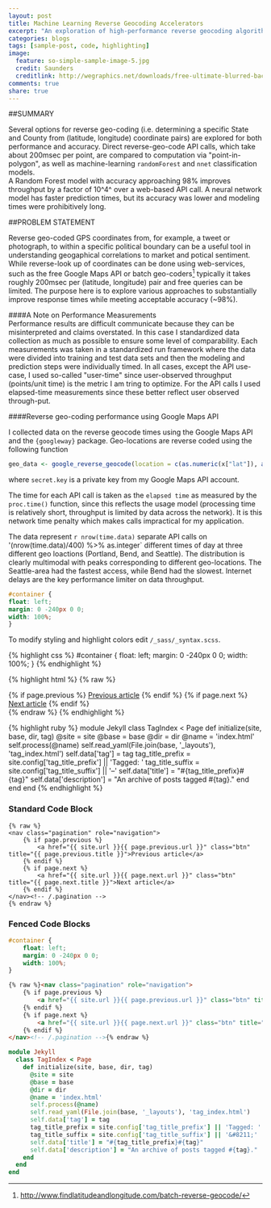 ```yaml
---
layout: post
title: Machine Learning Reverse Geocoding Accelerators
excerpt: "An exploration of high-performance reverse geocoding algorithms"
categories: blogs
tags: [sample-post, code, highlighting]
image:
  feature: so-simple-sample-image-5.jpg
  credit: Saunders
  creditlink: http://wegraphics.net/downloads/free-ultimate-blurred-background-pack/
comments: true
share: true
---
```



##SUMMARY

Several options for reverse geo-coding (i.e. determining a specific State and County from (latitude, longitude) coordinate pairs) are explored for both performance and accuracy. Direct reverse-geo-code API calls, which take about 200msec per point, are compared to computation via "point-in-polygon", as well as machine-learning `randomForest` and `nnet` classification models.  
A Random Forest model with accuracy approaching 98% improves throughput by a factor of 10^4^ over a web-based API call. A neural network model has faster prediction times, but its accuracy was lower and modeling times were prohibitively long.

##PROBLEM STATEMENT

Reverse geo-coded GPS coordinates from, for example, a tweet or photograph, to within a specific political boundary can be a useful tool in understanding geogaphical correlations to market and potical sentiment. While reverse-look up of coordinates can be done using web-services, such as the free Google Maps API or batch geo-coders[^2] typically it takes roughly 200msec per (latitude, longitude) pair and free queries can be limited. The purpose here is to explore various approaches to substantially improve response times while meeting acceptable accuracy (~98%).

[^1]: <https://developers.google.com/maps/>
[^2]: <http://www.findlatitudeandlongitude.com/batch-reverse-geocode/>



####A Note on Performance Measurements  
Performance results are difficult communicate because they can be misinterpreted and claims overstated. In this case I standardized data collection as much as possible to ensure some level of comparability. Each measurements was taken in a standardized run framework where the data were divided into training and test data sets and then the modeling and prediction steps were individually timed. In all cases, except the API use-case, I used so-called "user-time" since user-observed throughput (points/unit time) is the metric I am tring to optimize. For the API calls I used elapsed-time measurements since these better reflect user observed through-put. 


####Reverse geo-coding performance using Google Maps API

I collected data on the reverse geocode times using the Google Maps API and the `{googleway}` package. Geo-locations are reverse coded using the following function

~~~ r
geo_data <- google_reverse_geocode(location = c(as.numeric(x["lat"]), as.numeric(x["lon"])), key = google.key.txt)
~~~

where `secret.key` is a private key from my Google Maps API account. 

The time for each API call is taken as the `elapsed time` as measured by the `proc.time()` function, since this reflects the usage model (processing time is relatively short, throughput is limited by data across the network). It is this network time penalty which makes calls impractical for my application. 




The data represent `r nrow(time.data)` separate API calls on '(nrow(time.data)/400) %>% as.integer` different times of day at three different geo loactions (Portland, Bend, and Seattle). The distribution is clearly multimodal with peaks corresponding to different geo-locations. The Seattle-area had the fastest access, while Bend had the slowest.
Internet delays are the key performance limiter on data throughput. 


~~~ css
#container {
float: left;
margin: 0 -240px 0 0;
width: 100%;
}
~~~

To modify styling and highlight colors edit `/_sass/_syntax.scss`.

{% highlight css %}
#container {
  float: left;
  margin: 0 -240px 0 0;
  width: 100%;
}
{% endhighlight %}

{% highlight html %}
{% raw %}
<nav class="pagination" role="navigation">
    {% if page.previous %}
        <a href="{{ site.url }}{{ page.previous.url }}" class="btn" title="{{ page.previous.title }}">Previous article</a>
    {% endif %}
    {% if page.next %}
        <a href="{{ site.url }}{{ page.next.url }}" class="btn" title="{{ page.next.title }}">Next article</a>
    {% endif %}
</nav><!-- /.pagination -->
{% endraw %}
{% endhighlight %}

{% highlight ruby %}
module Jekyll
  class TagIndex < Page
    def initialize(site, base, dir, tag)
      @site = site
      @base = base
      @dir = dir
      @name = 'index.html'
      self.process(@name)
      self.read_yaml(File.join(base, '_layouts'), 'tag_index.html')
      self.data['tag'] = tag
      tag_title_prefix = site.config['tag_title_prefix'] || 'Tagged: '
      tag_title_suffix = site.config['tag_title_suffix'] || '&#8211;'
      self.data['title'] = "#{tag_title_prefix}#{tag}"
      self.data['description'] = "An archive of posts tagged #{tag}."
    end
  end
end
{% endhighlight %}


### Standard Code Block

    {% raw %}
    <nav class="pagination" role="navigation">
        {% if page.previous %}
            <a href="{{ site.url }}{{ page.previous.url }}" class="btn" title="{{ page.previous.title }}">Previous article</a>
        {% endif %}
        {% if page.next %}
            <a href="{{ site.url }}{{ page.next.url }}" class="btn" title="{{ page.next.title }}">Next article</a>
        {% endif %}
    </nav><!-- /.pagination -->
    {% endraw %}


### Fenced Code Blocks

~~~ css
#container {
    float: left;
    margin: 0 -240px 0 0;
    width: 100%;
}
~~~

~~~ html
{% raw %}<nav class="pagination" role="navigation">
    {% if page.previous %}
        <a href="{{ site.url }}{{ page.previous.url }}" class="btn" title="{{ page.previous.title }}">Previous article</a>
    {% endif %}
    {% if page.next %}
        <a href="{{ site.url }}{{ page.next.url }}" class="btn" title="{{ page.next.title }}">Next article</a>
    {% endif %}
</nav><!-- /.pagination -->{% endraw %}
~~~

~~~ ruby
module Jekyll
  class TagIndex < Page
    def initialize(site, base, dir, tag)
      @site = site
      @base = base
      @dir = dir
      @name = 'index.html'
      self.process(@name)
      self.read_yaml(File.join(base, '_layouts'), 'tag_index.html')
      self.data['tag'] = tag
      tag_title_prefix = site.config['tag_title_prefix'] || 'Tagged: '
      tag_title_suffix = site.config['tag_title_suffix'] || '&#8211;'
      self.data['title'] = "#{tag_title_prefix}#{tag}"
      self.data['description'] = "An archive of posts tagged #{tag}."
    end
  end
end
~~~
